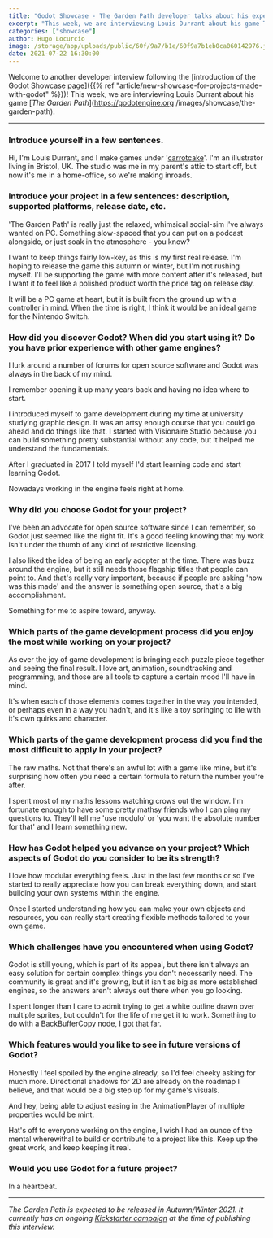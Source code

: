 ```yaml
---
title: "Godot Showcase - The Garden Path developer talks about his experience"
excerpt: "This week, we are interviewing Louis Durrant about his game The Garden Path. It will be released in Autumn/Winter 2021 for Windows, macOS and Linux."
categories: ["showcase"]
author: Hugo Locurcio
image: /storage/app/uploads/public/60f/9a7/b1e/60f9a7b1eb0ca060142976.jpg
date: 2021-07-22 16:30:00
---
```


Welcome to another developer interview following the [introduction of the Godot Showcase page]({{% ref "article/new-showcase-for-projects-made-with-godot" %}})! This week, we are interviewing Louis Durrant about his game [*The Garden Path*](https://godotengine.org /images/showcase/the-garden-path).

___


### Introduce yourself in a few sentences.

Hi, I'm Louis Durrant, and I make games under '[carrotcake](https://carrotcake.studio/)'. I'm an illustrator living in Bristol, UK. The studio was me in my parent's attic to start off, but now it's me in a home-office, so we're making inroads.

### Introduce your project in a few sentences: description, supported platforms, release date, etc.

'The Garden Path' is really just the relaxed, whimsical social-sim I've always wanted on PC. Something slow-spaced that you can put on a podcast alongside, or just soak in the atmosphere - you know?

I want to keep things fairly low-key, as this is my first real release. I'm hoping to release the game this autumn or winter, but I'm not rushing myself. I'll be supporting the game with more content after it's released, but I want it to feel like a polished product worth the price tag on release day.

It will be a PC game at heart, but it is built from the ground up with a controller in mind. When the time is right, I think it would be an ideal game for the Nintendo Switch.

### How did you discover Godot? When did you start using it? Do you have prior experience with other game engines?

I lurk around a number of forums for open source software and Godot was always in the back of my mind.

I remember opening it up many years back and having no idea where to start.

I introduced myself to game development during my time at university studying graphic design. It was an artsy enough course that you could go ahead and do things like that. I started with Visionaire Studio because you can build something pretty substantial without any code, but it helped me understand the fundamentals.

After I graduated in 2017 I told myself I'd start learning code and start learning Godot.

Nowadays working in the engine feels right at home.

### Why did you choose Godot for your project?

I've been an advocate for open source software since I can remember, so Godot just seemed like the right fit. It's a good feeling knowing that my work isn't under the thumb of any kind of restrictive licensing.

I also liked the idea of being an early adopter at the time. There was buzz around the engine, but it still needs those flagship titles that people can point to. And that's really very important, because if people are asking 'how was this made' and the answer is something open source, that's a big accomplishment.

Something for me to aspire toward, anyway.

### Which parts of the game development process did you enjoy the most while working on your project?

As ever the joy of game development is bringing each puzzle piece together and seeing the final result. I love art, animation, soundtracking and programming, and those are all tools to capture a certain mood I'll have in mind.

It's when each of those elements comes together in the way you intended, or perhaps even in a way you hadn't, and it's like a toy springing to life with it's own quirks and character.

### Which parts of the game development process did you find the most difficult to apply in your project?

The raw maths. Not that there's an awful lot with a game like mine, but it's surprising how often you need a certain formula to return the number you're after.

I spent most of my maths lessons watching crows out the window. I'm fortunate enough to have some pretty mathsy friends who I can ping my questions to. They'll tell me 'use modulo' or 'you want the absolute number for that' and I learn something new.

### How has Godot helped you advance on your project? Which aspects of Godot do you consider to be its strength?

I love how modular everything feels. Just in the last few months or so I've started to really appreciate how you can break everything down, and start building your own systems within the engine.

Once I started understanding how you can make your own objects and resources, you can really start creating flexible methods tailored to your own game.

### Which challenges have you encountered when using Godot?

Godot is still young, which is part of its appeal, but there isn't always an easy solution for certain complex things you don't necessarily need. The community is great and it's growing, but it isn't as big as more established engines, so the answers aren't always out there when you go looking.

I spent longer than I care to admit trying to get a white outline drawn over multiple sprites, but couldn't for the life of me get it to work. Something to do with a BackBufferCopy node, I got that far.

### Which features would you like to see in future versions of Godot?

Honestly I feel spoiled by the engine already, so I'd feel cheeky asking for much more. Directional shadows for 2D are already on the roadmap I believe, and that would be a big step up for my game's visuals.

And hey, being able to adjust easing in the AnimationPlayer of multiple properties would be mint.

Hat's off to everyone working on the engine, I wish I had an ounce of the mental wherewithal to build or contribute to a project like this. Keep up the great work, and keep keeping it real.

### Would you use Godot for a future project?

In a heartbeat.

___


*The Garden Path is expected to be released in Autumn/Winter 2021. It currently has an ongoing [Kickstarter campaign](https://www.kickstarter.com/projects/fromcarrotcake/the-garden-path-a-hand-illustrated-slice-of-life-sim-game) at the time of publishing this interview.*
